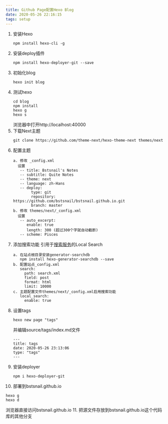 ```yaml
---
title: Github Page配置Hexo Blog
date: 2020-05-26 22:16:15
tags: setup
---
```


1. 安装Hexo
   ```
   npm install hexo-cli -g
   ```
2. 安装deploy插件
   ```
   npm install hexo-deployer-git --save
   ```
3. 初始化blog
   ```
   hexo init blog
   ```
4. 测试hexo
   ```
   cd blog
   npm install
   hexo g
   hexo s
   ```
   浏览器中打开http://localhost:40000
5. 下载Next主题
   ```
   git clone https://github.com/theme-next/hexo-theme-next themes/next
   ```
6. 配置主题
   ```
   a. 修改 _config.xml
     设置
      -- title: Bstsnail's Notes
      -- subtitle: Quite Notes
      -- theme: next
      -- language: zh-Hans
      -- deploy:
           type: git
           repository: https://github.com/bstsnail/bstsnail.github.io.git
           branch: master
   b. 修改 themes/next/_config.xml
     设置
      -- auto_excerpt:
         enable: true
         length: 300 (超过300个字就自动截断)
      -- scheme: Pisces
   ```
7. 添加搜索功能
   引用于[搜索服务](http://theme-next.iissnan.com/third-party-services.html#search-system)的Local Search
   ```
   a. 在站点根目录安装generator-searchdb
      npm install hexo-generator-searchdb --save
   b. 配置站点_config.xml
      search:
        path: search.xml
        field: post
        format: html
        limit: 10000
   c. 主题配置文件themes/next/_config.xml启用搜索功能
      local_search:
        enable: true
   ```
8. 设置tags
   ```
   hexo new page "tags"
   ```
   并编辑source/tags/index.md文件
   ```
   ---
   title: tags
   date: 2020-05-26 23:13:06
   type: "tags"
   ---
   ```
9. 安装deployer
   ```
   npm i hexo-deployer-git
   ```
10. 部署到bstsnail.github.io
   ```
   hexo g
   hexo d
   ```
   浏览器直接访问bstsnail.github.io
11. 把源文件存放到bstsnail.github.io这个代码库的其他分支

